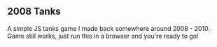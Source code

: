 ## 2008 Tanks

A simple JS tanks game I made back somewhere around 2008 - 2010. Game still works, just run this in a browser and you're ready to go! 